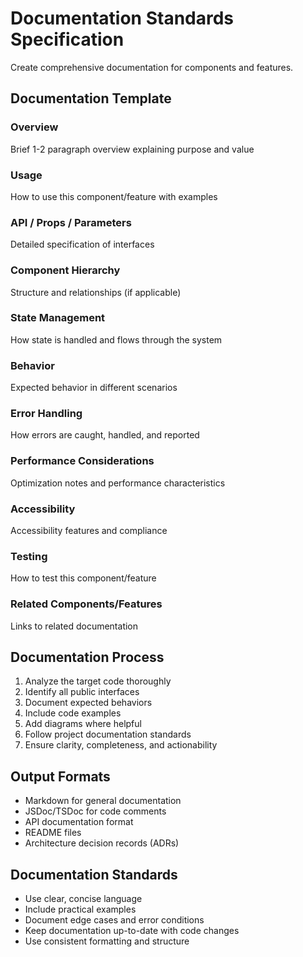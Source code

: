 # Documentation Standards Specification

Create comprehensive documentation for components and features.

## Documentation Template

### Overview

Brief 1-2 paragraph overview explaining purpose and value

### Usage

How to use this component/feature with examples

### API / Props / Parameters

Detailed specification of interfaces

### Component Hierarchy

Structure and relationships (if applicable)

### State Management

How state is handled and flows through the system

### Behavior

Expected behavior in different scenarios

### Error Handling

How errors are caught, handled, and reported

### Performance Considerations

Optimization notes and performance characteristics

### Accessibility

Accessibility features and compliance

### Testing

How to test this component/feature

### Related Components/Features

Links to related documentation

## Documentation Process

1. Analyze the target code thoroughly
2. Identify all public interfaces
3. Document expected behaviors
4. Include code examples
5. Add diagrams where helpful
6. Follow project documentation standards
7. Ensure clarity, completeness, and actionability

## Output Formats

- Markdown for general documentation
- JSDoc/TSDoc for code comments
- API documentation format
- README files
- Architecture decision records (ADRs)

## Documentation Standards

- Use clear, concise language
- Include practical examples
- Document edge cases and error conditions
- Keep documentation up-to-date with code changes
- Use consistent formatting and structure
